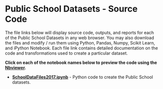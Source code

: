 # Public School Datasets - Source Code
The file links below will display source code, outputs, and reports for each of the Public School Datasets in any web browser.  You may also download the files and modify / run them using Python, Pandas, Numpy, Scikit Learn, and iPython Notebook.  Each file link contains detailed documentation on the code and transformations used to create a particular dataset.     

**Click on each of the notebook names below to preview the code using the [Nbviewer](nbviewer.jupyter.org).**

* [**SchoolDataFiles2017.ipynb**](http://nbviewer.jupyter.org/github/jakemdrew/EducationDataNC/blob/master/2017/School%20Datasets/Source%20Code/SchoolDataFiles2017.ipynb) - Python code to create the Public School datasets. 
